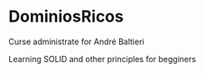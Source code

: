 # DominiosRicos

Curse administrate for André Baltieri

Learning SOLID and other principles for begginers
